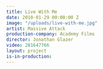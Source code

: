 ```yaml
---
title: Live With Me
date: 2010-01-29 00:00:00 Z
image: "/uploads/live-with-me.jpg"
artist: Massive Attack
production-company: Academy Films
director: Jonathan Glazer
video: 281647766
layout: project
is-in-production: 
---
```


